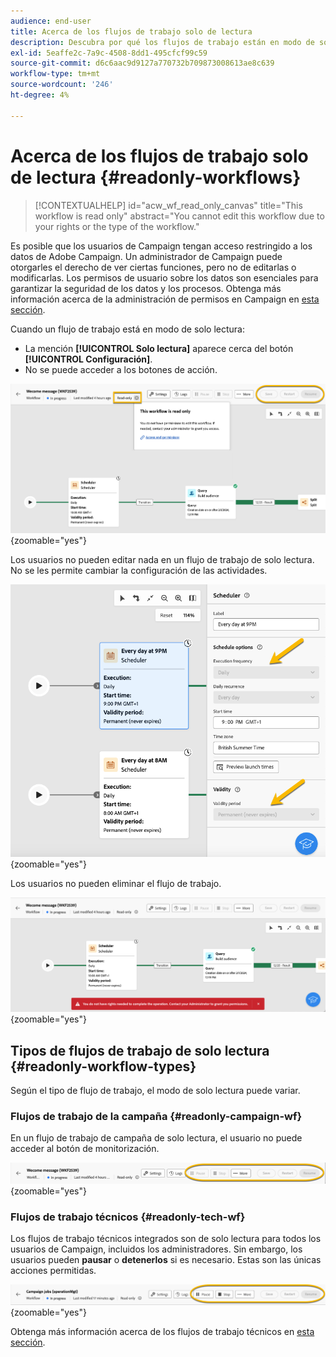 ```yaml
---
audience: end-user
title: Acerca de los flujos de trabajo solo de lectura
description: Descubra por qué los flujos de trabajo están en modo de solo lectura
exl-id: 5eaffe2c-7a9c-4508-8dd1-495cfcf99c59
source-git-commit: d6c6aac9d9127a770732b709873008613ae8c639
workflow-type: tm+mt
source-wordcount: '246'
ht-degree: 4%

---
```


# Acerca de los flujos de trabajo solo de lectura {#readonly-workflows}

>[!CONTEXTUALHELP]
>id="acw_wf_read_only_canvas"
>title="This workflow is read only"
>abstract="You cannot edit this workflow due to your rights or the type of the workflow."

Es posible que los usuarios de Campaign tengan acceso restringido a los datos de Adobe Campaign. Un administrador de Campaign puede otorgarles el derecho de ver ciertas funciones, pero no de editarlas o modificarlas. Los permisos de usuario sobre los datos son esenciales para garantizar la seguridad de los datos y los procesos. Obtenga más información acerca de la administración de permisos en Campaign en [esta sección](../get-started/permissions.md).

Cuando un flujo de trabajo está en modo de solo lectura:

* La mención **[!UICONTROL Solo lectura]** aparece cerca del botón **[!UICONTROL Configuración]**.
* No se puede acceder a los botones de acción.

![Interfaz de flujo de trabajo de solo lectura que muestra el botón de configuración y los botones de acción deshabilitados.](assets/readonly-workflow.png){zoomable="yes"}

Los usuarios no pueden editar nada en un flujo de trabajo de solo lectura. No se les permite cambiar la configuración de las actividades.

![Interfaz de programador en modo de solo lectura, que muestra las opciones de configuración deshabilitadas.](assets/scheduler-readonly.png){zoomable="yes"}

Los usuarios no pueden eliminar el flujo de trabajo.

![Interfaz que muestra derechos restringidos para eliminar flujos de trabajo.](assets/readonly-rights.png){zoomable="yes"}

## Tipos de flujos de trabajo de solo lectura {#readonly-workflow-types}

Según el tipo de flujo de trabajo, el modo de solo lectura puede variar.

### Flujos de trabajo de la campaña {#readonly-campaign-wf}

En un flujo de trabajo de campaña de solo lectura, el usuario no puede acceder al botón de monitorización.

![Interfaz de flujo de trabajo de Campaign en modo de solo lectura, que muestra las opciones de supervisión deshabilitadas.](assets/readonly-campaign-workflow.png){zoomable="yes"}

### Flujos de trabajo técnicos {#readonly-tech-wf}

Los flujos de trabajo técnicos integrados son de solo lectura para todos los usuarios de Campaign, incluidos los administradores. Sin embargo, los usuarios pueden **pausar** o **detenerlos** si es necesario. Estas son las únicas acciones permitidas.

![Interfaz técnica de flujo de trabajo en modo de solo lectura, que muestra opciones para pausar o detener flujos de trabajo.](assets/readonly-technical-workflow.png){zoomable="yes"}

Obtenga más información acerca de los flujos de trabajo técnicos en [esta sección](https://experienceleague.adobe.com/en/docs/campaign/automation/workflows/introduction/wf-type/technical-workflows).